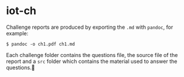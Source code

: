 # iot-ch

Challenge reports are produced by exporting the `.md` with `pandoc`, for example:

```
$ pandoc -o ch1.pdf ch1.md
```

Each challenge folder contains the questions file, the source file of the report and a `src` folder which contains the material used to answer the questions.
